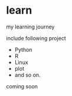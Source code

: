 # learn
my learning journey

include following project
- Python
- R
- Linux
- plot
- and so on.

coming soon
